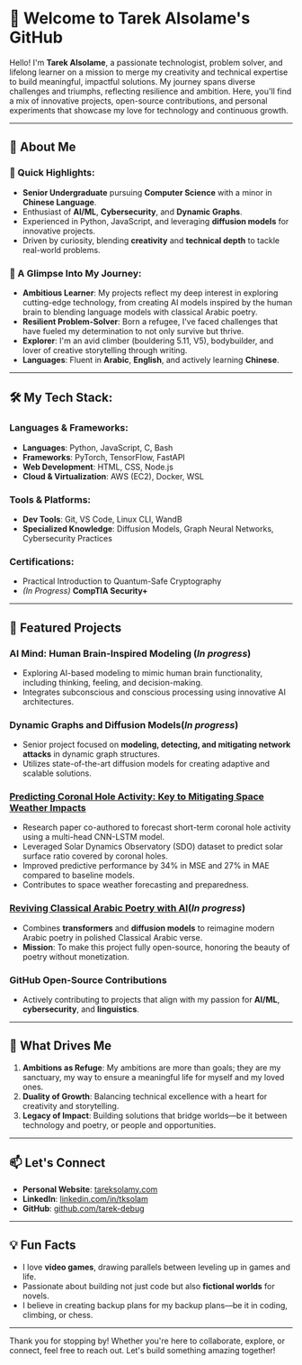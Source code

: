 # 👋 Welcome to Tarek Alsolame's GitHub

Hello! I'm **Tarek Alsolame**, a passionate technologist, problem solver, and lifelong learner on a mission to merge my creativity and technical expertise to build meaningful, impactful solutions. My journey spans diverse challenges and triumphs, reflecting resilience and ambition. Here, you'll find a mix of innovative projects, open-source contributions, and personal experiments that showcase my love for technology and continuous growth.

---

## 🚀 About Me

### 🌟 Quick Highlights:
- **Senior Undergraduate** pursuing **Computer Science** with a minor in **Chinese Language**.
- Enthusiast of **AI/ML**, **Cybersecurity**, and **Dynamic Graphs**.
- Experienced in Python, JavaScript, and leveraging **diffusion models** for innovative projects.
- Driven by curiosity, blending **creativity** and **technical depth** to tackle real-world problems.

### 📖 A Glimpse Into My Journey:
- **Ambitious Learner**: My projects reflect my deep interest in exploring cutting-edge technology, from creating AI models inspired by the human brain to blending language models with classical Arabic poetry.
- **Resilient Problem-Solver**: Born a refugee, I've faced challenges that have fueled my determination to not only survive but thrive.
- **Explorer**: I'm an avid climber (bouldering 5.11, V5), bodybuilder, and lover of creative storytelling through writing.
- **Languages**: Fluent in **Arabic**, **English**, and actively learning **Chinese**.

---

## 🛠️ My Tech Stack:

### **Languages & Frameworks:**
- **Languages**: Python, JavaScript, C, Bash
- **Frameworks**: PyTorch, TensorFlow, FastAPI
- **Web Development**: HTML, CSS, Node.js
- **Cloud & Virtualization**: AWS (EC2), Docker, WSL

### **Tools & Platforms:**
- **Dev Tools**: Git, VS Code, Linux CLI, WandB
- **Specialized Knowledge**: Diffusion Models, Graph Neural Networks, Cybersecurity Practices

### **Certifications:**
- Practical Introduction to Quantum-Safe Cryptography
- *(In Progress)* **CompTIA Security+**

---

## 🌌 Featured Projects

### **AI Mind: Human Brain-Inspired Modeling** (*In progress*)
- Exploring AI-based modeling to mimic human brain functionality, including thinking, feeling, and decision-making.
- Integrates subconscious and conscious processing using innovative AI architectures.

### **Dynamic Graphs and Diffusion Models**(*In progress*)
- Senior project focused on **modeling, detecting, and mitigating network attacks** in dynamic graph structures.
- Utilizes state-of-the-art diffusion models for creating adaptive and scalable solutions.

### [**Predicting Coronal Hole Activity: Key to Mitigating Space Weather Impacts**](https://github.com/tarek-debug/Sunspot-Prediction-with-CNN-LSTM)
- Research paper co-authored to forecast short-term coronal hole activity using a multi-head CNN-LSTM model.
- Leveraged Solar Dynamics Observatory (SDO) dataset to predict solar surface ratio covered by coronal holes.
- Improved predictive performance by 34% in MSE and 27% in MAE compared to baseline models.
- Contributes to space weather forecasting and preparedness.

### [**Reviving Classical Arabic Poetry with AI**](https://github.com/tarek-debug/BaytDiffuser)(*In progress*)
- Combines **transformers** and **diffusion models** to reimagine modern Arabic poetry in polished Classical Arabic verse.
- **Mission**: To make this project fully open-source, honoring the beauty of poetry without monetization.


### **GitHub Open-Source Contributions**
- Actively contributing to projects that align with my passion for **AI/ML**, **cybersecurity**, and **linguistics**.

---

## 🌱 What Drives Me

1. **Ambitions as Refuge**: My ambitions are more than goals; they are my sanctuary, my way to ensure a meaningful life for myself and my loved ones.
2. **Duality of Growth**: Balancing technical excellence with a heart for creativity and storytelling.
3. **Legacy of Impact**: Building solutions that bridge worlds—be it between technology and poetry, or people and opportunities.

---

## 📫 Let's Connect
- **Personal Website**: [tareksolamy.com](https://tareksolamy.com)
- **LinkedIn**: [linkedin.com/in/tksolam](https://linkedin.com/in/tksolam)
- **GitHub**: [github.com/tarek-debug](https://github.com/tarek-debug)

---

## 💡 Fun Facts
- I love **video games**, drawing parallels between leveling up in games and life.
- Passionate about building not just code but also **fictional worlds** for novels.
- I believe in creating backup plans for my backup plans—be it in coding, climbing, or chess.

---

Thank you for stopping by! Whether you're here to collaborate, explore, or connect, feel free to reach out. Let's build something amazing together!
